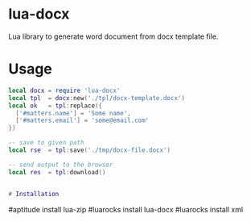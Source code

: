# lua-docx
Lua library to generate word document from docx template file.


# Usage

```lua
local docx = require 'lua-docx'
local tpl  = docx:new('./tpl/docx-template.docx')
local ok   = tpl:replace({ 
  ['#matters.name'] = 'Some name',
  ['#matters.email'] = 'some@email.com'
})

-- save to given path
local rse  = tpl:save('./tmp/docx-file.docx')

-- send output to the browser
local res  = tpl:download()


# Installation

```
#aptitude install lua-zip
#luarocks install lua-docx
#luarocks install xml
```

